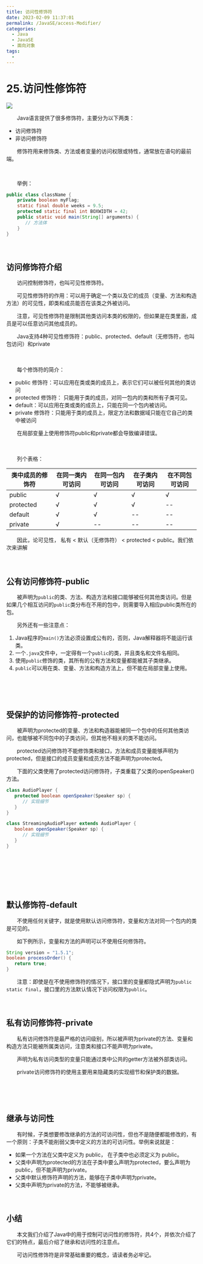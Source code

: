 ```yaml
---
title: 访问性修饰符
date: 2023-02-09 11:37:01
permalink: /JavaSE/access-Modifier/
categories:
  - Java
  - JavaSE
  - 面向对象
tags:
  - 
---
```



# 25.访问性修饰符

![](https://image.peterjxl.com/blog/159.jpg)

　　Java语言提供了很多修饰符，主要分为以下两类：  

* 访问修饰符
* 非访问修饰符

　　修饰符用来修饰类、方法或者变量的访问权限或特性，通常放在语句的最前端。
<!-- more -->　‍

　　举例：

```java
public class className {
	private boolean myFlag;
	static final double weeks = 9.5;
	protected static final int BOXWIDTH = 42;
	public static void main(String[] arguments) {
	   // 方法体
	}
}
```

　　‍

## 访问修饰符介绍

　　访问控制修饰符，也叫可见性修饰符。

　　可见性修饰符的作用：可以用于确定一个类以及它的成员（变量、方法和构造方法）的可见性，即类和成员能否在该类之外被访问。

　　注意，可见性修饰符是限制其他类访问本类的权限的，但如果是在类里面，成员是可以任意访问其他成员的。

　　Java支持4种可见性修饰符：public、protected、default（无修饰符，也叫包访问）和private

　　‍

　　每个修饰符的简介：

* public 修饰符：可以应用在类或类的成员上，表示它们可以被任何其他的类访问
* protected 修饰符： 只能用于类的成员，对同一包内的类和所有子类可见。
* default：可以应用在类或类的成员上，只能在同一个包内被访问。
* private 修饰符：只能用于类的成员上，限定方法和数据域只能在它自己的类中被访问

　　在局部变量上使用修饰符public和private都会导致编译错误。

　　‍

　　列个表格：

|类中成员的修饰符|在同一类内可访问|在同一包内可访问|在子类内可访问|在不同包可访问|
| ------------------| ------------------| ------------------| ----------------| ----------------|
|public|√|√|√|√|
|protected|√|√|√|--|
|default|√|√|--|--|
|private|√<br />|--|--|--|

　　因此，论可见性， 私有 < 默认（无修饰符） < protected < public。我们依次来讲解

　　‍

## 公有访问修饰符-public

　　被声明为`public`的类、方法、构造方法和接口能够被任何其他类访问。但是如果几个相互访问的`public`类分布在不用的包中，则需要导入相应public类所在的包。

　　另外还有一些注意点：

1. Java程序的`main()`方法必须设置成公有的，否则，Java解释器将不能运行该类。
2. 一个`.java`文件中，一定得有一个`public`的类，并且类名和文件名相同。
3. 使用`public`修饰的类，其所有的公有方法和变量都能被其子类继承。
4. `public`可以用在类、变量、方法和构造方法上，但不能在局部变量上使用。

　　‍

　　‍

## 受保护的访问修饰符-protected

　　被声明为protected的变量、方法和构造器能被同一个包中的任何其他类访问，也能够被不同包中的子类访问，但其他不相关的类不能访问。

　　protected访问修饰符不能修饰类和接口，方法和成员变量能够声明为protected，但是接口的成员变量和成员方法不能声明为protected。

　　下面的父类使用了protected访问修饰符，子类重载了父类的openSpeaker()方法。

```java
class AudioPlayer {
   protected boolean openSpeaker(Speaker sp) {
      // 实现细节
   }
}

class StreamingAudioPlayer extends AudioPlayer {
   boolean openSpeaker(Speaker sp) {
      // 实现细节
   }
}
```

　　‍

　　‍

　　‍

## 默认修饰符-default

　　不使用任何关键字，就是使用默认访问修饰符，变量和方法对同一个包内的类是可见的。

　　如下例所示，变量和方法的声明可以不使用任何修饰符。

```java
String version = "1.5.1";
boolean processOrder() {
   return true;
}
```

　　注意：即使是在不使用修饰符的情况下，接口里的变量都隐式声明为`public static final`，接口里的方法默认情况下访问权限为`public`。

　　‍

## 私有访问修饰符-private

　　私有访问修饰符是最严格的访问级别，所以被声明为private的方法、变量和构造方法只能被所属类访问，注意类和接口不能声明为private。

　　声明为私有访问类型的变量只能通过类中公共的getter方法被外部类访问。

　　private访问修饰符的使用主要用来隐藏类的实现细节和保护类的数据。

　　‍

　　‍

## 继承与访问性

　　有时候，子类想要修改继承的方法的可访问性，但也不是随便都能修改的，有一个原则：子类不能削弱父类中定义的方法的可访问性。举例来说就是：

* 如果一个方法在父类中定义为 public， 在子类中也必须定义为 public。
* 父类中声明为protected的方法在子类中要么声明为protected，要么声明为public，但不能声明为private。
* 父类中默认修饰符声明的方法，能够在子类中声明为private。
* 父类中声明为private的方法，不能够被继承。

　　‍

## 小结

　　本文我们介绍了Java中的用于控制可访问性的修饰符，共4个，并依次介绍了它们的特点，最后介绍了继承和访问性的注意点。

　　可访问性修饰符是非常基础重要的概念，请读者务必牢记。
